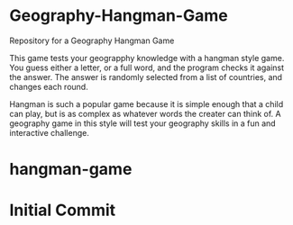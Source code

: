 # Geography-Hangman-Game

Repository for a Geography Hangman Game

This game tests your geograpphy knowledge with a hangman style game. You guess either a letter, or a full word, and the program checks it against the answer. The answer is randomly selected from a list of countries, and changes each round.

Hangman is such a popular game because it is simple enough that a child can play, but is as complex as whatever words the creater can think of. A geography game in this style will test your geography skills in a fun and interactive challenge.
# hangman-game
# Initial Commit
